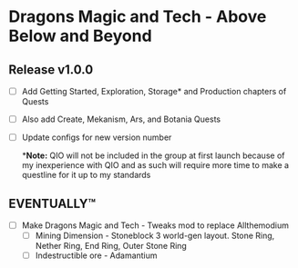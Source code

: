 # Dragons Magic and Tech - Above Below and Beyond

## Release v1.0.0
 - [ ] Add Getting Started, Exploration, Storage* and Production chapters of Quests
 - [ ] Also add Create, Mekanism, Ars, and Botania Quests
 - [ ] Update configs for new version number

   ***Note:** QIO will not be included in the group at first launch because of my inexperience with QIO and as such will require more time to make a questline for it up to my standards

## EVENTUALLY™
 - [ ] Make Dragons Magic and Tech - Tweaks mod to replace Allthemodium
    - [ ] Mining Dimension - Stoneblock 3 world-gen layout. Stone Ring, Nether Ring, End Ring, Outer Stone Ring
    - [ ] Indestructible ore - Adamantium
